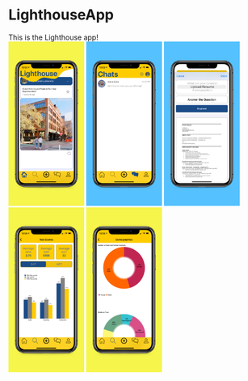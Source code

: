 # LighthouseApp
This is the Lighthouse app!
\
<img src="5.8-inch%20Screenshot%201.jpg" width="150">
<img src="5.8-inch%20Screenshot%202.jpg" width="150">
<img src="5.8-inch%20Screenshot%203.jpg" width="150">
<img src="5.8-inch%20Screenshot%204.jpg" width="150">
<img src="5.8-inch%20Screenshot%205.jpg" width="150">
